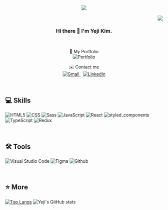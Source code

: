 <div align=center>
<img src="https://capsule-render.vercel.app/api?type=cylinder&color=0:f9f4fe,100:d2a6f6&height=200&section=header&text=Yeji%20Kim&desc=Welcom%20to%20my%20Github!&fontSize=60&descSize=30&fontAlignY=60&descAlignY=65&animation=fadeIn&fontAlign=80&descAlign=50&stroke=999999&strokeWidth=1&fontColor=ffffff" />
</div>

</br>
 
<div align=right> 
 <a href="https://hits.seeyoufarm.com"><img src="https://hits.seeyoufarm.com/api/count/incr/badge.svg?url=https%3A%2F%2Fgithub.com%2Fyjkim0109%2Fhit-counter&count_bg=%23F2D6FC&title_bg=%23E97EF4&icon=&icon_color=%23E7E7E7&title=hits&edge_flat=false"/></a>
 </div>
 
<div align=center>

### Hi there 👋  I'm **Yeji Kim**. 

</br>


💖 My Portfolio </br>
<a href="https://thisisyeji.github.io/about"><img alt="Portfolio" src ="https://img.shields.io/badge/Portfolio-FF00A0.svg?&?style=flat&logo=Undertale&logoColor=white"/> </a>
</br>

✉️ Contact me
</br>
<a href="mailto:yjkkim0109@gmail.com"><img alt="Gmail" src ="https://img.shields.io/badge/Gmail-EA4335.svg?&?style=flat&logo=Gmail&logoColor=white"/> </a>&nbsp;
<a href="https://www.linkedin.com/in/yeji-kim0109/"><img alt="LinkedIn" src ="https://img.shields.io/badge/LinkedIn-0A66C2.svg?&?style=flat&logo=LinkedIn&logoColor=white"/> </a>

</div>

</br>


## 💻 Skills

<img alt="HTML5" src ="https://img.shields.io/badge/HTML5-E34F26.svg?&?style=flat&logo=HTML5&logoColor=white"/> <img alt="CSS" src ="https://img.shields.io/badge/CSS-1572B6.svg?&?style=flat&logo=CSS3&logoColor=white"/> <img alt="Sass" src ="https://img.shields.io/badge/Sass-CC6699.svg?&?style=flat&logo=Sass&logoColor=white"/> <img alt="JavaScript" src ="https://img.shields.io/badge/JavaScript-F7DF1E.svg?&?style=flat&logo=JavaScript&logoColor=white"/> <img alt="React" src ="https://img.shields.io/badge/React-61DAFB.svg?&?style=flat&logo=React&logoColor=white"/> <img alt="styled_components" src="https://img.shields.io/badge/styled components-DB7093?style=flat-square&logo=styled-components&logoColor=white"/> <img alt="TypeScript" src="https://img.shields.io/badge/TypeScript-3178C6?style=flat-square&logo=TypeScript&logoColor=white"/> <img alt="Redux" src="https://img.shields.io/badge/Redux-764ABC?style=flat-square&logo=Redux&logoColor=white"/>


</br>

## 🛠 Tools
<img alt="Visual Studio Code" src ="https://img.shields.io/badge/Visual%20Studio%20Code-007ACC.svg?&?style=flat&logo=Visual%20Studio%20Code&logoColor=white"/> <img alt="Figma" src ="https://img.shields.io/badge/Figma-F24E1E.svg?&?style=flat&logo=Figma&logoColor=white"/> <img alt="Github" src ="https://img.shields.io/badge/Github-181717.svg?&?style=flat&logo=Github&logoColor=white"/> 

</br>

## ⭐️ More
[![Top Langs](https://github-readme-stats.vercel.app/api/top-langs/?username=thisisyeji&layout=compact)](https://github.com/thisisyeji/github-readme-stats) 
![Yeji's GitHub stats](https://github-readme-stats.vercel.app/api?username=thisisyeji&show_icons=true&theme=buefy)


<!--

Here are some ideas to get you started:

- 🔭 I’m currently working on ...
- 🌱 I’m currently learning ...
- 👯 I’m looking to collaborate on ...
- 🤔 I’m looking for help with ...
- 💬 Ask me about ...
- 📫 How to reach me: ...
- 😄 Pronouns: ...
- ⚡ Fun fact: ...
-->
